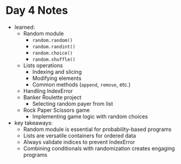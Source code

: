 # Day 4 Notes
- learned:
    - Random module
        - `random.random()`
        - `random.randint()`
        - `random.choice()`
        - `random.shuffle()`
    - Lists operations
        - Indexing and slicing
        - Modifying elements
        - Common methods (`append`, `remove`, etc.)
    - Handling IndexError
    - Banker Roulette project
        - Selecting random payer from list
    - Rock Paper Scissors game
        - Implementing game logic with random choices
- key takeaways:
    - Random module is essential for probability-based programs
    - Lists are versatile containers for ordered data
    - Always validate indices to prevent IndexError
    - Combining conditionals with randomization creates engaging programs